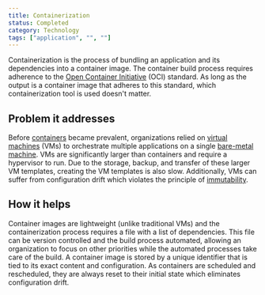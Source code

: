 ```yaml
---
title: Containerization
status: Completed
category: Technology
tags: ["application", "", ""]
---
```


Containerization is the process of bundling an application and its dependencies into a container image. 
The container build process requires adherence to the [Open Container Initiative](https://opencontainers.org) (OCI) standard. 
As long as the output is a container image that adheres to this standard, which containerization tool is used doesn't matter.

## Problem it addresses 

Before [containers](/container/) became prevalent, organizations relied on [virtual machines](/virtual-machine/) (VMs) to 
orchestrate multiple applications on a single [bare-metal machine](/bare-metal-machine/). 
VMs are significantly larger than containers and require a hypervisor to run. 
Due to the storage, backup, and transfer of these larger VM templates, creating the VM templates is also slow. 
Additionally, VMs can suffer from configuration drift which violates the principle of [immutability](/immutable-infrastructure/).

## How it helps

Container images are lightweight (unlike traditional VMs) and 
the containerization process requires a file with a list of dependencies. 
This file can be version controlled and the build process automated, 
allowing an organization to focus on other priorities 
while the automated processes take care of the build. 
A container image is stored by a unique identifier 
that is tied to its exact content and configuration. 
As containers are scheduled and rescheduled, 
they are always reset to their initial state which eliminates configuration drift.

